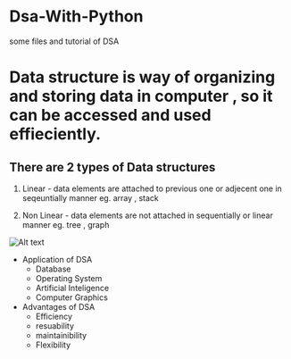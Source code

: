 # Dsa-With-Python
some files and tutorial of DSA

# Data structure is way of organizing and storing data in computer , so it can be accessed and used effieciently.

## There are 2 types of Data structures
1. Linear  -  data elements are  attached to previous one or adjecent one in seqeuntially manner eg. array , stack


2. Non Linear -  data elements are not attached in sequentially or linear manner eg. tree , graph

![Alt text](https://media.geeksforgeeks.org/wp-content/uploads/20220520182504/ClassificationofDataStructure-660x347.jpg)


* Application of DSA
    - Database
    - Operating System
    - Artificial Inteligence
    - Computer Graphics
* Advantages of DSA
    - Efficiency
    - resuability
    - maintainibility
    - Flexibility